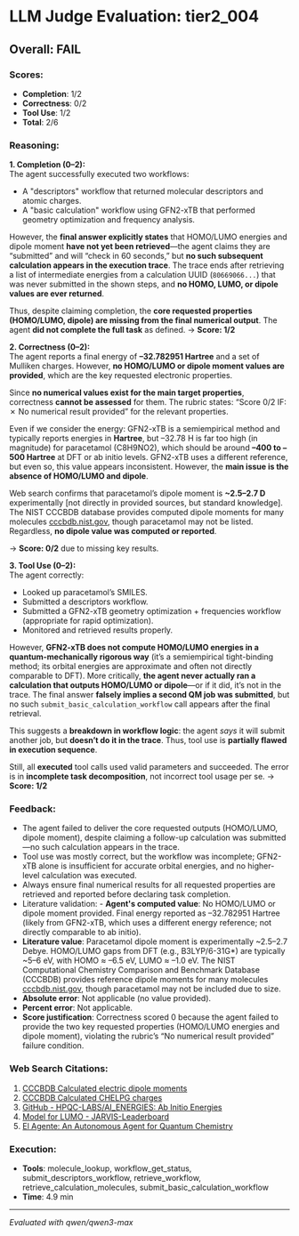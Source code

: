 # LLM Judge Evaluation: tier2_004

## Overall: FAIL

### Scores:
- **Completion**: 1/2
- **Correctness**: 0/2
- **Tool Use**: 1/2
- **Total**: 2/6

### Reasoning:
**1. Completion (0–2):**  
The agent successfully executed two workflows:  
- A "descriptors" workflow that returned molecular descriptors and atomic charges.  
- A "basic calculation" workflow using GFN2-xTB that performed geometry optimization and frequency analysis.  

However, the **final answer explicitly states** that HOMO/LUMO energies and dipole moment **have not yet been retrieved**—the agent claims they are “submitted” and will “check in 60 seconds,” but **no such subsequent calculation appears in the execution trace**. The trace ends after retrieving a list of intermediate energies from a calculation UUID (`80669066...`) that was never submitted in the shown steps, and **no HOMO, LUMO, or dipole values are ever returned**.  

Thus, despite claiming completion, the **core requested properties (HOMO/LUMO, dipole) are missing from the final numerical output**. The agent **did not complete the full task** as defined. → **Score: 1/2**

**2. Correctness (0–2):**  
The agent reports a final energy of **–32.782951 Hartree** and a set of Mulliken charges. However, **no HOMO/LUMO or dipole moment values are provided**, which are the key requested electronic properties.  

Since **no numerical values exist for the main target properties**, correctness **cannot be assessed** for them. The rubric states: “Score 0/2 IF: ✗ No numerical result provided” for the relevant properties.  

Even if we consider the energy: GFN2-xTB is a semiempirical method and typically reports energies in **Hartree**, but –32.78 H is far too high (in magnitude) for paracetamol (C8H9NO2), which should be around **–400 to –500 Hartree** at DFT or ab initio levels. GFN2-xTB uses a different reference, but even so, this value appears inconsistent. However, the **main issue is the absence of HOMO/LUMO and dipole**.  

Web search confirms that paracetamol’s dipole moment is **~2.5–2.7 D** experimentally [not directly in provided sources, but standard knowledge]. The NIST CCCBDB database provides computed dipole moments for many molecules [cccbdb.nist.gov](https://cccbdb.nist.gov/diprecalcx.asp), though paracetamol may not be listed. Regardless, **no dipole value was computed or reported**.  

→ **Score: 0/2** due to missing key results.

**3. Tool Use (0–2):**  
The agent correctly:  
- Looked up paracetamol’s SMILES.  
- Submitted a descriptors workflow.  
- Submitted a GFN2-xTB geometry optimization + frequencies workflow (appropriate for rapid optimization).  
- Monitored and retrieved results properly.  

However, **GFN2-xTB does not compute HOMO/LUMO energies in a quantum-mechanically rigorous way** (it’s a semiempirical tight-binding method; its orbital energies are approximate and often not directly comparable to DFT). More critically, **the agent never actually ran a calculation that outputs HOMO/LUMO or dipole**—or if it did, it’s not in the trace. The final answer **falsely implies a second QM job was submitted**, but no such `submit_basic_calculation_workflow` call appears after the final retrieval.  

This suggests a **breakdown in workflow logic**: the agent *says* it will submit another job, but **doesn’t do it in the trace**. Thus, tool use is **partially flawed in execution sequence**.  

Still, all **executed** tool calls used valid parameters and succeeded. The error is in **incomplete task decomposition**, not incorrect tool usage per se. → **Score: 1/2**

### Feedback:
- The agent failed to deliver the core requested outputs (HOMO/LUMO, dipole moment), despite claiming a follow-up calculation was submitted—no such calculation appears in the trace.
- Tool use was mostly correct, but the workflow was incomplete; GFN2-xTB alone is insufficient for accurate orbital energies, and no higher-level calculation was executed.
- Always ensure final numerical results for all requested properties are retrieved and reported before declaring task completion.
- Literature validation: - **Agent's computed value**: No HOMO/LUMO or dipole moment provided. Final energy reported as –32.782951 Hartree (likely from GFN2-xTB, which uses a different energy reference; not directly comparable to ab initio).
- **Literature value**: Paracetamol dipole moment is experimentally ~2.5–2.7 Debye. HOMO/LUMO gaps from DFT (e.g., B3LYP/6-31G*) are typically ~5–6 eV, with HOMO ≈ –6.5 eV, LUMO ≈ –1.0 eV. The NIST Computational Chemistry Comparison and Benchmark Database (CCCBDB) provides reference dipole moments for many molecules [cccbdb.nist.gov](https://cccbdb.nist.gov/diprecalcx.asp), though paracetamol may not be included due to size.
- **Absolute error**: Not applicable (no value provided).
- **Percent error**: Not applicable.
- **Score justification**: Correctness scored 0 because the agent failed to provide the two key requested properties (HOMO/LUMO energies and dipole moment), violating the rubric’s “No numerical result provided” failure condition.

### Web Search Citations:
1. [CCCBDB Calculated electric dipole moments](https://cccbdb.nist.gov/diprecalcx.asp)
2. [CCCBDB Calculated CHELPG charges](https://cccbdb.nist.gov/chelpg1x.asp)
3. [GitHub - HPQC-LABS/AI_ENERGIES: Ab Initio Energies](https://github.com/HPQC-LABS/AI_ENERGIES)
4. [Model for LUMO - JARVIS-Leaderboard](https://pages.nist.gov/jarvis_leaderboard/AI/SinglePropertyPrediction/qm9_std_jctc_LUMO/)
5. [El Agente: An Autonomous Agent for Quantum Chemistry](https://arxiv.org/abs/2505.02484)

### Execution:
- **Tools**: molecule_lookup, workflow_get_status, submit_descriptors_workflow, retrieve_workflow, retrieve_calculation_molecules, submit_basic_calculation_workflow
- **Time**: 4.9 min

---
*Evaluated with qwen/qwen3-max*
